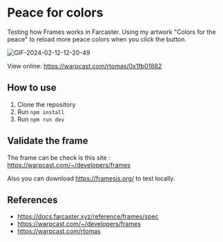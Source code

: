# Peace for colors

Testing how Frames works in Farcaster. Using my artwork "Colors for the peace" to reload more peace colors when you click the button.

![GIF-2024-02-12-12-20-49](https://github.com/rtomas/peace-frame-farcaster/assets/944960/9e571819-6b13-45dd-91eb-954172782761)

View online: https://warpcast.com/rtomas/0x1fb01882

## How to use

1. Clone the repository
2. Run `npm install`
3. Run `npm run dev`

## Validate the frame

The frame can be check is this site : https://warpcast.com/~/developers/frames

Also you can download https://framesjs.org/ to test locally.

## References

-   https://docs.farcaster.xyz/reference/frames/spec
-   https://warpcast.com/~/developers/frames
-   https://warpcast.com/rtomas
